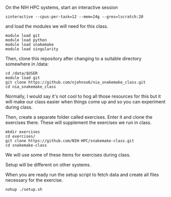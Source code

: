 On the NIH HPC systems, start an interactive session 

```console
sinteractive --cpus-per-task=12 --mem=24g --gres=lscratch:20
```

and load the modules we will need for this class.

```console
module load git
module load python
module load snakemake
module load singularity 
```

Then, clone this repository after changing to a suitable directory somewhere in /data:

```console
cd /data/$USER
module load git
git clone https://github.com/njohnso6/nia_snakemake_class.git
cd nia_snakemake_class
```

Normally, I would say it's not cool to hog all those resources for this but it will make our class easier when things come up and so you can experiment during class.

Then, create a separate folder called exercises. Enter it and
clone the exercises there. These will supplement the exercises 
we run in class.

```console
mkdir exercises
cd exercises/
git clone https://github.com/NIH-HPC/snakemake-class.git
cd snakemake-class
```

We will use some of these items for exercises during class.

Setup will be different on other systems.

When you are ready run the setup script to fetch data and create all files necessary for the exercise.

```console
nohup ./setup.sh
```
